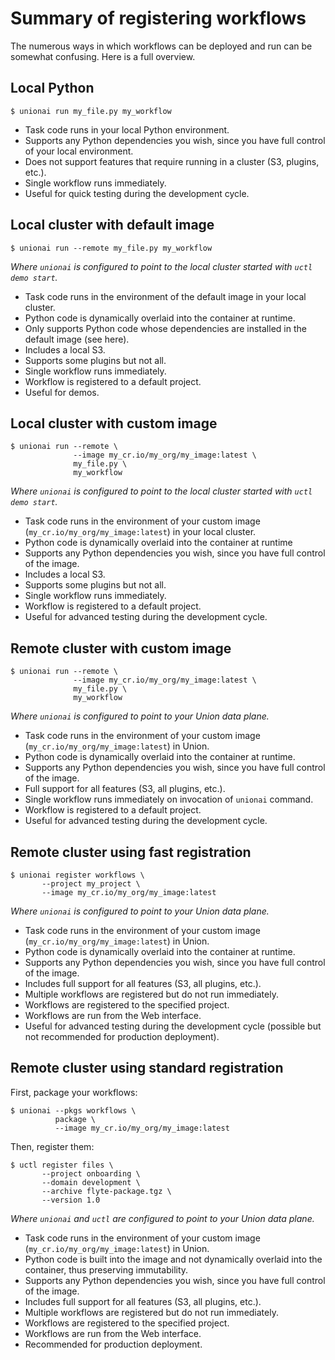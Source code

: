 # Summary of registering workflows

The numerous ways in which workflows can be deployed and run can be somewhat confusing. Here is a full overview.

## Local Python

```{code-block} shell
$ unionai run my_file.py my_workflow
```

* Task code runs in your local Python environment.
* Supports any Python dependencies you wish, since you have full control of your local environment.
* Does not support features that require running in a cluster (S3, plugins, etc.).
* Single workflow runs immediately.
* Useful for quick testing during the development cycle.

## Local cluster with default image

```{code-block} shell
$ unionai run --remote my_file.py my_workflow
```

_Where `unionai` is configured to point to the local cluster started with `uctl demo start`._

* Task code runs in the environment of the default image in your local cluster.
* Python code is dynamically overlaid into the container at runtime.
* Only supports Python code whose dependencies are installed in the default image (see here).
* Includes a local S3.
* Supports some plugins but not all.
* Single workflow runs immediately.
* Workflow is registered to a default project.
* Useful for demos.

## Local cluster with custom image

```{code-block} shell
$ unionai run --remote \
              --image my_cr.io/my_org/my_image:latest \
              my_file.py \
              my_workflow
```

_Where `unionai` is configured to point to the local cluster started with `uctl demo start`._

* Task code runs in the environment of your custom image (`my_cr.io/my_org/my_image:latest`) in your local cluster.
* Python code is dynamically overlaid into the container at runtime
* Supports any Python dependencies you wish, since you have full control of the image.
* Includes a local S3.
* Supports some plugins but not all.
* Single workflow runs immediately.
* Workflow is registered to a default project.
* Useful for advanced testing during the development cycle.

## Remote cluster with custom image

```{code-block} shell
$ unionai run --remote \
              --image my_cr.io/my_org/my_image:latest \
              my_file.py \
              my_workflow
```

_Where `unionai` is configured to point to your Union data plane._

* Task code runs in the environment of your custom image (`my_cr.io/my_org/my_image:latest`) in Union.
* Python code is dynamically overlaid into the container at runtime.
* Supports any Python dependencies you wish, since you have full control of the image.
* Full support for all features (S3, all plugins, etc.).
* Single workflow runs immediately on invocation of `unionai` command.
* Workflow is registered to a default project.
* Useful for advanced testing during the development cycle.

## Remote cluster using fast registration

```{code-block} shell
$ unionai register workflows \
       --project my_project \
       --image my_cr.io/my_org/my_image:latest
```

_Where `unionai` is configured to point to your Union data plane._

* Task code runs in the environment of your custom image (`my_cr.io/my_org/my_image:latest`) in Union.
* Python code is dynamically overlaid into the container at runtime.
* Supports any Python dependencies you wish, since you have full control of the image.
* Includes full support for all features (S3, all plugins, etc.).
* Multiple workflows are registered but do not run immediately.
* Workflows are registered to the specified project.
* Workflows are run from the Web interface.
* Useful for advanced testing during the development cycle (possible but not recommended for production deployment).

## Remote cluster using standard registration

First, package your workflows:

```{code-block} shell
$ unionai --pkgs workflows \
          package \
          --image my_cr.io/my_org/my_image:latest
```

Then, register them:

```{code-block} shell
$ uctl register files \
       --project onboarding \
       --domain development \
       --archive flyte-package.tgz \
       --version 1.0
```

_Where `unionai` and `uctl` are configured to point to your Union data plane._

* Task code runs in the environment of your custom image (`my_cr.io/my_org/my_image:latest`) in Union.
* Python code is built into the image and not dynamically overlaid into the container, thus preserving immutability.
* Supports any Python dependencies you wish, since you have full control of the image.
* Includes full support for all features (S3, all plugins, etc.).
* Multiple workflows are registered but do not run immediately.
* Workflows are registered to the specified project.
* Workflows are run from the Web interface.
* Recommended for production deployment.
